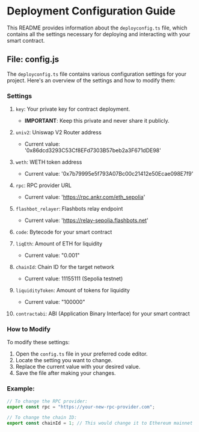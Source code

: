 # Deployment Configuration Guide

This README provides information about the `deployconfig.ts` file, which contains all the settings necessary for deploying and interacting with your smart contract.

## File: config.js

The `deployconfig.ts` file contains various configuration settings for your project. Here's an overview of the settings and how to modify them:

### Settings

1. `key`: Your private key for contract deployment.

   - **IMPORTANT**: Keep this private and never share it publicly.

2. `univ2`: Uniswap V2 Router address

   - Current value: '0x86dcd3293C53Cf8EFd7303B57beb2a3F671dDE98'

3. `weth`: WETH token address

   - Current value: '0x7b79995e5f793A07Bc00c21412e50Ecae098E7f9'

4. `rpc`: RPC provider URL

   - Current value: 'https://rpc.ankr.com/eth_sepolia'

5. `flashbot_relayer`: Flashbots relay endpoint

   - Current value: 'https://relay-sepolia.flashbots.net'

6. `code`: Bytecode for your smart contract

7. `liqEth`: Amount of ETH for liquidity

   - Current value: "0.001"

8. `chainId`: Chain ID for the target network

   - Current value: 11155111 (Sepolia testnet)

9. `liquidityToken`: Amount of tokens for liquidity

   - Current value: "100000"

10. `contractabi`: ABI (Application Binary Interface) for your smart contract

### How to Modify

To modify these settings:

1. Open the `config.ts` file in your preferred code editor.
2. Locate the setting you want to change.
3. Replace the current value with your desired value.
4. Save the file after making your changes.

### Example:

```typescript
// To change the RPC provider:
export const rpc = "https://your-new-rpc-provider.com";

// To change the chain ID:
export const chainId = 1; // This would change it to Ethereum mainnet
```
